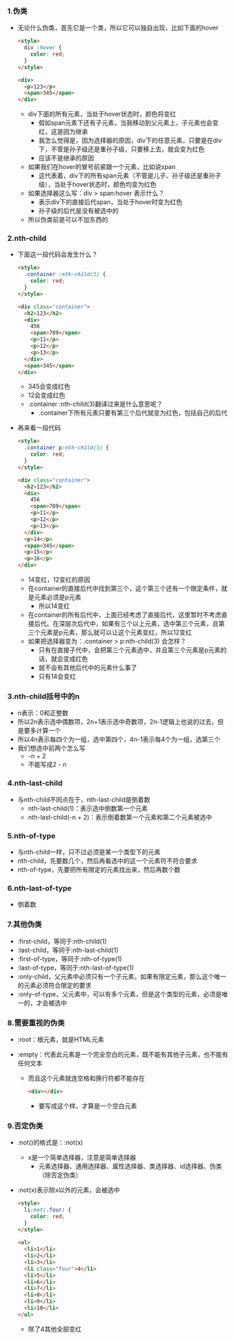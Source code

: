 ### 1.伪类

- 无论什么伪类，首先它是一个类，所以它可以独自出现，比如下面的hover

  ```html
  <style>
    div :hover {
      color: red;
    }
  </style>
  
  <div>
    <p>123</p>
    <span>345</span>
  </div>
  ```

  - div下面的所有元素，当处于hover状态时，颜色将变红
    - 假如span元素下还有子元素，当我移动到父元素上，子元素也会变红，这是因为继承
    - 我怎么觉得是，因为选择器的原因，div下的任意元素，只要是在div下，不管是孙子级还是重孙子级，只要移上去，就会变为红色
    - 应该不是继承的原因
  - 如果我们在hover的冒号前紧跟一个元素，比如说span
    - 这代表着，div下的所有span元素（不管是儿子、孙子级还是重孙子级），当处于hover状态时，颜色均变为红色
  - 如果选择器这么写：div > span:hover 表示什么？
    - 表示div下的直接后代span，当处于hover时变为红色
    - 孙子级的后代是没有被选中的
  - 所以伪类前是可以不加东西的

### 2.nth-child

- 下面这一段代码会发生什么？

  ```html
  <style>
    .container :nth-child(3) {
      color: red;
    }
  </style>
  
  <div class="container">
    <h2>123</h2>
    <div>
      456
      <span>789</span>
      <p>11</p>
      <p>12</p>
      <p>13</p>
    </div>
    <span>345</span>
  </div>
  ```

  - 345会变成红色
  - 12会变成红色
  - .container :nth-child(3)翻译过来是什么意思呢？
    - .container下所有元素只要有第三个后代就变为红色，包括自己的后代

- 再来看一段代码

  ```html
  <style>
    .container p:nth-child(3) {
      color: red;
    }
  </style>
  
  <div class="container">
    <h2>123</h2>
    <div>
      456
      <span>789</span>
      <p>11</p>
      <p>12</p>
      <p>13</p>
    </div>
    <p>14</p>
    <span>345</span>
    <p>15</p>
    <p>16</p>
  </div>
  ```

  - 14变红，12变红的原因
  - 在container的直接后代中找到第三个，这个第三个还有一个限定条件，就是元素必须是p元素
    - 所以14变红
  - 在container的所有后代中，上面已经考虑了直接后代，这里暂时不考虑直接后代。在深层次后代中，如果有三个以上元素，选中第三个元素，且第三个元素是p元素，那么就可以让这个元素变红，所以12变红
  - 如果把选择器变为：.container > p:nth-child(3) 会怎样？
    - 只有在直接子代中，会把第三个元素选中，并且第三个元素是p元素的话，就会变成红色
    - 就不会有其他后代中的元素什么事了
    - 只有14会变红

### 3.nth-child括号中的n

- n表示：0和正整数
- 所以2n表示选中偶数项，2n+1表示选中奇数项，2n-1逻辑上也说的过去，但是要多计算一个
- 所以4n表示每四个为一组，选中第四个，4n-1表示每4个为一组，选第三个
- 我们想选中前两个怎么写
  - -n + 2
  - 不能写成2 - n

### 4.nth-last-child

- 与nth-child不同点在于，nth-last-child是倒着数
  - nth-last-child(1)：表示选中倒数第一个元素
  - nth-last-child(-n + 2)：表示倒着数第一个元素和第二个元素被选中

### 5.nth-of-type

- 与nth-child一样，只不过必须是某一个类型下的元素
- nth-child，先要数几个，然后再看选中的这一个元素符不符合要求
- nth-of-type，先要把所有限定的元素找出来，然后再数个数

### 6.nth-last-of-type

- 倒着数

### 7.其他伪类

- :first-child，等同于:nth-child(1)
- :last-child，等同于:nth-last-child(1)
- :first-of-type，等同于:nth-of-type(1)
- :last-of-type，等同于:nth-last-of-type(1)
- :only-child，父元素中必须只有一个子元素，如果有限定元素，那么这个唯一的元素必须符合限定的要求
- :only-of-type，父元素中，可以有多个元素，但是这个类型的元素，必须是唯一的，才会被选中

### 8.需要重视的伪类

- :root：根元素，就是HTML元素

- :empty：代表此元素是一个完全空白的元素，既不能有其他子元素，也不能有任何文本

  - 而且这个元素就连空格和换行符都不能存在

    ```html
    <div></div>
    ```

    - 要写成这个样，才算是一个空白元素

### 9.否定伪类

- :not()的格式是：:not(x)
  - x是一个简单选择器，注意是简单选择器
    - 元素选择器、通用选择器、属性选择器、类选择器、id选择器、伪类（除否定伪类）
  
- :not(x)表示除x以外的元素，会被选中

  ```html
  <style>
    li:not(.four) {
      color: red;
    }
  </style>
    
  <ul>
    <li>1</li>
    <li>2</li>
    <li>3</li>
    <li class="four">4</li>
    <li>5</li>
    <li>6</li>
    <li>7</li>
    <li>8</li>
    <li>9</li>
    <li>10</li>
  </ul>
  ```

  - 除了4其他全部变红